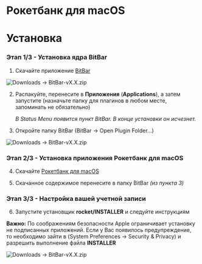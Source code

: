 # Рокетбанк для macOS

# Установка

### Этап 1/3 - Установка ядра BitBar

1) Скачайте приложение [BitBar](https://github.com/matryer/bitbar/releases/latest)

![Downloads -> BitBar-vX.X.zip](http://safonovklim.rocks/rocket_mac/pic1.png)

2) Распакуйте, перенесите в **Приложения** (**Applications**), а затем запустите (назначьте папку для плагинов в любом месте, запоминать не обязательно)

    _В Status Menu появится пункт BitBar. В конце установки он исчезнет._

3) Откройте папку BitBar (BitBar -> Open Plugin Folder...)

![Downloads -> BitBar-vX.X.zip](http://safonovklim.rocks/rocket_mac/pic2.png)

### Этап 2/3 - Установка приложения Рокетбанк для macOS

4) Скачайте [Рокетбанк для macOS](https://github.com/safonovklim/rocket-mac/archive/master.zip)

5) Скачанное содержимое перенесите в папку BitBar _(из пункта 3)_

### Этап 3/3 - Настройка вашей учетной записи 

6) Запустите установщик **rocket/INSTALLER** и следуйте инструкциям

**Важно:** По соображениям безопасности Apple ограничивает установку не подписанных приложений. Если у Вас появилось предупреждение, то необходимо зайти в (System Preferences -> Security & Privacy) и разрешить выполнение файла **INSTALLER**

![Downloads -> BitBar-vX.X.zip](http://safonovklim.rocks/rocket_mac/pic3.png)